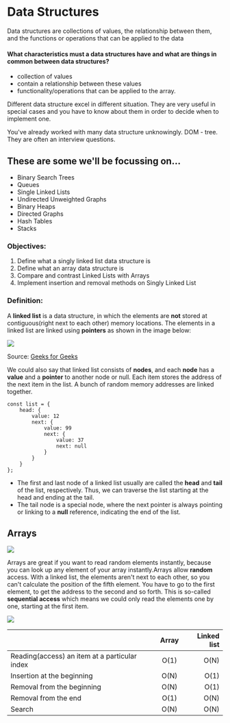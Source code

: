 # Data Structures
Data structures are collections of values, the relationship between them, and the functions or operations that can be applied to the data

#### What characteristics must a data structures have and what are things in common between data structures? 

- collection of values
- contain a relationship between these values
- functionality/operations that can be applied to the array.

Different data structure excel in different situation. They are very useful in special cases and you have to know about them in order to decide when to implement one. 

You've already worked with many data structure unknowingly. DOM - tree. They are often an interview questions.

## These are some we'll be focussing on...
- Binary Search Trees
- Queues 
- Single Linked Lists 
- Undirected Unweighted Graphs 
- Binary Heaps 
- Directed Graphs
- Hash Tables
- Stacks

### Objectives: 

1. Define what a singly linked list data structure is
2. Define what an array data structure is
3. Compare and contrast Linked Lists with Arrays
4. Implement insertion and removal methods on Singly Linked List

### Definition: 

A **linked list** is a data structure, in which the elements are **not** stored at contiguous(right next to each other) memory locations. The elements in a linked list are linked using **pointers** as shown in the image below:

![](https://media.geeksforgeeks.org/wp-content/cdn-uploads/gq/2013/03/Linkedlist.png)

Source: [Geeks for Geeks](https://www.geeksforgeeks.org/data-structures/linked-list/)


We could also say that linked list consists of **nodes**, and each **node** has a **value** and a **pointer** to another node or null.
Each item stores the address of the next item in the list. A bunch of random memory addresses are linked together. 

```
const list = {
    head: {
        value: 12
        next: {
            value: 99
            next: {
                value: 37
                next: null
            }
        }
    }
};
```

* The first and last node of a linked list usually are called the **head** and **tail** of the list, respectively. Thus, we can traverse the list starting at the head and ending at the tail. 
* The tail node is a special node, where the next pointer is always pointing or linking to a **null** reference, indicating the end of the list.

## Arrays

![](https://media.geeksforgeeks.org/wp-content/uploads/Arrays-1.png)


Arrays are great if you want to read random elements instantly, because you can look up any element of your array instantly.Arrays allow **random** access. With a linked list, the elements aren't next to each other, so you can't calculate the position of the fifth element. You have to go to the first element, to get the address to the second and so forth. This is so-called **sequential access** which means we could only read the elements one by one, starting at the first item.

![](comparison.png)


|               | Array          | Linked list  |
| ------------- |:-------------:| ---------:|
| Reading(access) an item at a particular index       | O(1)          |   O(N)    |
| Insertion at the beginning     | O(N)          |   O(1)    |
| Removal from the beginning     | O(N)          |   O(1)   | 
| Removal from the end | O(1)          |   O(N)   | 
| Search     | O(N)          |   O(N)   |     
